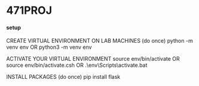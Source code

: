 # 471PROJ

#### setup
CREATE VIRTUAL ENVIRONMENT ON LAB MACHINES (do once)
python -m venv env             OR    python3 -m venv env

ACTIVATE YOUR VIRTUAL ENVIRONMENT
source env/bin/activate         OR    source env/bin/activate.csh   OR    .\env\Scripts\activate.bat

INSTALL PACKAGES (do once)
pip install flask
